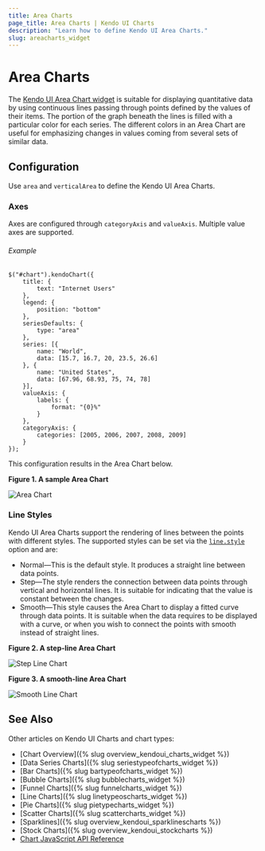 ```yaml
---
title: Area Charts
page_title: Area Charts | Kendo UI Charts
description: "Learn how to define Kendo UI Area Charts."
slug: areacharts_widget
---
```


# Area Charts

The [Kendo UI Area Chart widget](http://demos.telerik.com/kendo-ui/area-charts/index) is suitable for displaying quantitative data by using continuous lines passing through points defined by the values of their items. The portion of the graph beneath the lines is filled with a particular color for each series. The different colors in an Area Chart are useful for emphasizing changes in values coming from several sets of similar data.

## Configuration

Use `area` and `verticalArea` to define the Kendo UI Area Charts.

### Axes

Axes are configured through `categoryAxis` and `valueAxis`. Multiple value axes are supported.

###### Example

    $("#chart").kendoChart({
        title: {
            text: "Internet Users"
        },
        legend: {
            position: "bottom"
        },
        seriesDefaults: {
            type: "area"
        },
        series: [{
            name: "World",
            data: [15.7, 16.7, 20, 23.5, 26.6]
        }, {
            name: "United States",
            data: [67.96, 68.93, 75, 74, 78]
        }],
        valueAxis: {
            labels: {
                format: "{0}%"
            }
        },
        categoryAxis: {
            categories: [2005, 2006, 2007, 2008, 2009]
        }
    });


This configuration results in the Area Chart below.

**Figure 1. A sample Area Chart**

![Area Chart](/controls/charts/chart-types/chart-area.png)

### Line Styles

Kendo UI Area Charts support the rendering of lines between the points with different styles. The supported styles can be set via the [`line.style`](/api/dataviz/chart#configuration-series.line.style) option and are:

* Normal&mdash;This is the default style. It produces a straight line between data points.
* Step&mdash;The style renders the connection between data points through vertical and horizontal lines. It is suitable for indicating that the value is constant between the changes.
* Smooth&mdash;This style causes the Area Chart to display a fitted curve through data points. It is suitable when the data requires to be displayed with a curve, or when you wish to connect the points with smooth instead of straight lines.

**Figure 2. A step-line Area Chart**

![Step Line Chart](/controls/charts/chart-types/chart-step-area.png)

**Figure 3. A smooth-line Area Chart**

![Smooth Line Chart](/controls/charts/chart-types/chart-smooth-area.png)

## See Also

Other articles on Kendo UI Charts and chart types:

* [Chart Overview]({% slug overview_kendoui_charts_widget %})
* [Data Series Charts]({% slug seriestypeofcharts_widget %})
* [Bar Charts]({% slug bartypeofcharts_widget %})
* [Bubble Charts]({% slug bubblecharts_widget %})
* [Funnel Charts]({% slug funnelcharts_widget %})
* [Line Charts]({% slug linetypeoscharts_widget %})
* [Pie Charts]({% slug pietypecharts_widget %})
* [Scatter Charts]({% slug scattercharts_widget %})
* [Sparklines]({% slug overview_kendoui_sparklinescharts %})
* [Stock Charts]({% slug overview_kendoui_stockcharts %})
* [Chart JavaScript API Reference](/api/javascript/dataviz/ui/chart)
